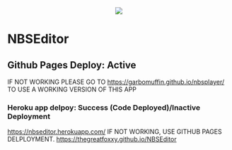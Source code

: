 <html>
  <div align="center">
    <img src="https://static.wikia.nocookie.net/minecraft/images/9/9b/Note_Block.png/revision/latest?cb=20190921170620"></img>
  </div>
</html>

# NBSEditor
## Github Pages Deploy: Active
IF NOT WORKING PLEASE GO TO https://garbomuffin.github.io/nbsplayer/ TO USE A WORKING VERSION OF THIS APP

### Heroku app delpoy: Success (Code Deployed)/Inactive Deployment
https://nbseditor.herokuapp.com/
IF NOT WORKING, USE GITHUB PAGES DELPLOYMENT. https://thegreatfoxxy.github.io/NBSEditor
